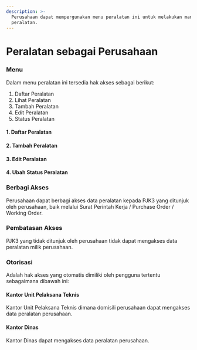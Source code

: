 ```yaml
---
description: >-
  Perusahaan dapat mempergunakan menu peralatan ini untuk melakukan manajemen
  peralatan.
---
```


# Peralatan sebagai Perusahaan

### Menu

Dalam menu peralatan ini tersedia hak akses sebagai berikut:

1. Daftar Peralatan
2. Lihat Peralatan
3. Tambah Peralatan
4. Edit Peralatan
5. Status Peralatan

#### 1. Daftar Peralatan

#### 2. Tambah Peralatan

#### 3. Edit Peralatan

#### 4. Ubah Status Peralatan



### Berbagi Akses

Perusahaan dapat berbagi akses data peralatan kepada PJK3 yang ditunjuk oleh perusahaan, baik melalui Surat Perintah Kerja / Purchase Order / Working Order.

### Pembatasan Akses

PJK3 yang tidak ditunjuk oleh perusahaan tidak dapat mengakses data peralatan milik perusahaan.

### Otorisasi

Adalah hak akses yang otomatis dimiliki oleh pengguna tertentu sebagaimana dibawah ini:

#### Kantor Unit Pelaksana Teknis

Kantor Unit Pelaksana Teknis dimana domisili perusahaan dapat mengakses data peralatan perusahaan.

#### Kantor Dinas

Kantor Dinas dapat mengakses data peralatan perusahaan.
